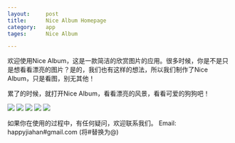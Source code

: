 ```yaml
---
layout: 	post
title:		Nice Album Homepage
category:	app
tages:		Nice Album	

---
```


欢迎使用Nice Album，这是一款简洁的欣赏图片的应用。很多时候，你是不是只是想看看漂亮的图片？是的，我们也有这样的想法，所以我们制作了Nice Album，只是看图，别无其他！

累了的时候，就打开Nice Album，看看漂亮的风景，看看可爱的狗狗吧！

![](../album/nicealbum_1024X1024.png)
![](../album/IMG_0300.PNG)
![](../album/IMG_0301.PNG)
![](../album/IMG_0302.PNG)
![](../album/IMG_0303.PNG)



如果你在使用的过程中，有任何疑问，欢迎联系我们。
Email:	happyjiahan#gmail.com (将#替换为@)



